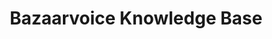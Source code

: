 ---
title: "Bazaarvoice Knowledge Base"
draft: false
image: "knowledge-base.png"
alt: "Bazaarvoice Knowledge Base"
link1: "/work/knowledge-base/"
link2: "/work/knowledge-base/"
weight: 4
---